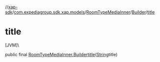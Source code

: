//[xap-sdk](../../../../index.md)/[com.expediagroup.sdk.xap.models](../../index.md)/[RoomTypeMediaInner](../index.md)/[Builder](index.md)/[title](title.md)

# title

[JVM]\

public final [RoomTypeMediaInner.Builder](index.md)[title](title.md)([String](https://docs.oracle.com/javase/8/docs/api/java/lang/String.html)title)
